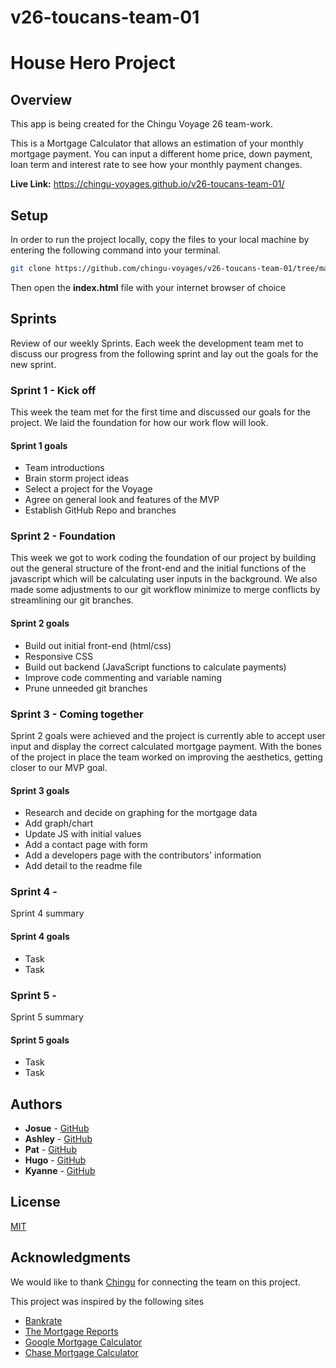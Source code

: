 # v26-toucans-team-01

# House Hero Project

## Overview
This app is being created for the Chingu Voyage 26 team-work. 

This is a Mortgage Calculator that allows an estimation of your monthly mortgage payment. You can input a different home price, down payment, loan term and interest rate to see how your monthly payment changes. 

**Live Link:** https://chingu-voyages.github.io/v26-toucans-team-01/

## Setup

In order to run the project locally, copy the files to your local machine by entering the following command into your terminal. 

```bash
git clone https://github.com/chingu-voyages/v26-toucans-team-01/tree/main
```

Then open the **index.html** file with your internet browser of choice

## Sprints

Review of our weekly Sprints. 
Each week the development team met to discuss our progress from the following sprint and lay out the goals for the new sprint. 

### Sprint 1 - Kick off

This week the team met for the first time and discussed our goals for the project. We laid the foundation for how our work flow will look. 

#### Sprint 1 goals
*  Team introductions
*  Brain storm project ideas
*  Select a project for the Voyage
*  Agree on general look and features of the MVP
*  Establish GitHub Repo and branches 

### Sprint 2 - Foundation

This week we got to work coding the foundation of our project by building out the general structure of the front-end and the initial functions of the javascript which will be calculating user inputs in the background. We also made some adjustments to our git workflow minimize to merge conflicts by streamlining our git branches.
 
#### Sprint 2 goals
*  Build out initial front-end (html/css)
*  Responsive CSS
*  Build out backend (JavaScript functions to calculate payments)
*  Improve code commenting and variable naming
*  Prune unneeded git branches 

### Sprint 3 - Coming together 

Sprint 2 goals were achieved and the project is currently able to accept user input and display the correct calculated mortgage payment. With the bones of the project in place the team worked on improving the aesthetics, getting closer to our MVP goal. 

#### Sprint 3 goals
*  Research and decide on graphing for the mortgage data
*  Add graph/chart
*  Update JS with initial values
*  Add a contact page with form
*  Add a developers page with the contributors' information
*  Add detail to the readme file

### Sprint 4 - 

Sprint 4 summary

#### Sprint 4 goals
*  Task
*  Task

### Sprint 5 - 

Sprint 5 summary

#### Sprint 5 goals
*  Task
*  Task

## Authors

* **Josue**  - [GitHub](https://github.com/mister-josuecedeno)
* **Ashley**  - [GitHub](https://github.com/ach0319)
* **Pat**  - [GitHub](https://github.com/pthulen)
* **Hugo**  - [GitHub](https://github.com/hruizvil)
* **Kyanne**  - [GitHub](https://github.com/punkadeedle) 


## License
[MIT](https://choosealicense.com/licenses/mit/)


## Acknowledgments

We would like to thank [Chingu](www.chingu.io) for connecting the team on this project.

This project was inspired by the following sites

* [Bankrate](www.bankrate.com)
* [The Mortgage Reports](https://themortgagereports.com/mortgage-calculator)
* [Google Mortgage Calculator](https://www.google.com/search?q=google+mortgage+calculator&oq=google+Mortgage&aqs=chrome.0.0i433j69i57j0l2j69i60.3970j0j7&client=ms-android-tmus-us-revc&sourceid=chrome-mobile&ie=UTF-8)
* [Chase Mortgage Calculator](https://www.chase.com/personal/mortgage/calculators-resources/affordability-calculator)
